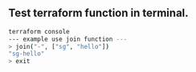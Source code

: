 
## Test terraform function in terminal.
```bash
terraform console
--- example use join function ---
> join("-", ["sg", "hello"])
"sg-hello"
> exit
```